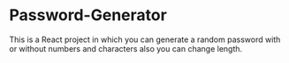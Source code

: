 # Password-Generator
This is a React project in which you can generate a random password with or without numbers and characters also you can change length.

